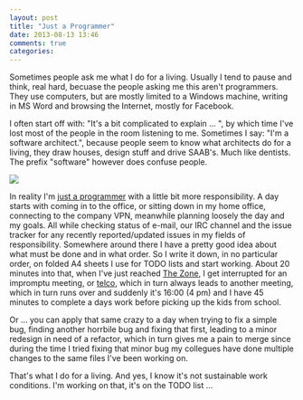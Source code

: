 ```yaml
---
layout: post
title: "Just a Programmer"
date: 2013-08-13 13:46
comments: true
categories: 
---
```


Sometimes people ask me what I do for a living.  Usually I tend to
pause and think, real hard, becuase the people asking me this aren't
programmers.  They use computers, but are mostly limited to a Windows
machine, writing in MS Word and browsing the Internet, mostly for
Facebook.

I often start off with: "It's a bit complicated to explain ... ", by
which time I've lost most of the people in the room listening to me.
Sometimes I say: "I'm a software architect.", because people seem to
know what architects do for a living, they draw houses, design stuff
and drive SAAB's.  Much like dentists.  The prefix "software" however
does confuse people.

<!-- more -->

<img class="right" src="/images/programming-in-a-nutshell.gif">

In reality I'm
[just a programmer](http://c2.com/cgi/wiki?JustaProgrammer) with a
little bit more responsibility.  A day starts with coming in to the
office, or sitting down in my home office, connecting to the company
VPN, meanwhile planning loosely the day and my goals.  All while
checking status of e-mail, our IRC channel and the issue tracker for
any recently reported/updated issues in my fields of responsibility.
Somewhere around there I have a pretty good idea about what must be
done and in what order.  So I write it down, in no particular order,
on folded A4 sheets I use for TODO lists and start working.  About 20
minutes into that, when I've just reached
[The Zone](http://c2.com/cgi/wiki?InTheZone), I get interrupted for an
impromptu meeting, or
[telco](https://en.wikipedia.org/wiki/Conference_call), which in turn
always leads to another meeting, which in turn runs over and suddenly
it's 16:00 (4 pm) and I have 45 minutes to complete a days work before
picking up the kids from school.

Or ... you can apply that same crazy to a day when trying to fix a
simple bug, finding another horrbile bug and fixing that first,
leading to a minor redesign in need of a refactor, which in turn gives
me a pain to merge since during the time I tried fixing that minor bug
my collegues have done multiple changes to the same files I've been
working on.

That's what I do for a living.  And yes, I know it's not sustainable
work conditions.  I'm working on that, it's on the TODO list ...
